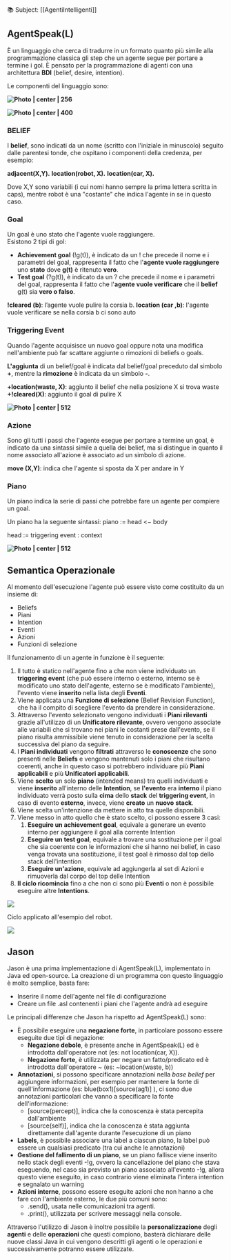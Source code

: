 📚 Subject: [[AgentiIntelligenti]]
## AgentSpeak(L)

È un linguaggio che cerca di tradurre in un formato quanto più simile alla programmazione classica gli step che un agente segue per portare a termine i gol. 
È pensato per la programmazione di agenti con una architettura **BDI** (belief, desire, intention).

Le componenti del linguaggio sono:

**![Photo | center | 256](https://lh7-us.googleusercontent.com/lkdHTKYh8X4vXlFLLWVbbyFkGoae0UXfxi1eQtGpCYKY3DudR-Kq0JrnhSZYgx7rkmiqhsHr6-ux3W7CKOlCi3yJf2DsrUI1Eg-AQmEMFCLnn69IeF2LMwk3MbV1gk3qCZnLZgqKejh6NlSJqwHKbr8)**

**![Photo | center | 400](https://lh7-us.googleusercontent.com/ardS8vMHH9isTZPTcDV0IEgHv0EQG6Pp4-eJklqGtyAaEkpFdQfeIw8uXcGEQd-J5hzTqJsN09KnpS-z8cjQYmro6c-qmmLgBdHucwna_ace7rNJBapRRjqoBvJZdjuzkSeviCnl89NrdwllcmTe3DQ)**


### BELIEF

I **belief**, sono indicati da un nome (scritto con l'iniziale in minuscolo) seguito dalle parentesi tonde, che ospitano i componenti della credenza, per esempio:

**adjacent(X,Y).**
**location(robot, X).**
**location(car, X).**

Dove X,Y sono variabili (i cui nomi hanno sempre la prima lettera scritta in caps), mentre robot è una "costante" che indica l'agente in se in questo caso.
### Goal

Un goal è uno stato che l'agente vuole raggiungere. \
Esistono 2 tipi di gol:

* **Achievement goal** (!g(t)), è indicato da un ! che precede il nome e i parametri del goal, rappresenta il fatto che l'**agente vuole raggiungere** uno **stato** dove **g(t)** è ritenuto **vero**.
* **Test goal** (?g(t)), è indicato da un ? che precede il nome e i parametri del goal, rappresenta il fatto che l'**agente vuole verificare** che il **belief** g(t) sia **vero o falso**.

**!cleared (b)**: l’agente vuole pulire la corsia b.
**location (car ,b)**: l'agente vuole verificare se nella corsia b ci sono auto
### Triggering Event

Quando l'agente acquisisce un nuovo goal oppure nota una modifica nell'ambiente può far scattare aggiunte o rimozioni di beliefs o goals.

**L'aggiunta** di un belief/goal è indicata dal belief/goal preceduto dal simbolo **+**, mentre la **rimozione** è indicata da un simbolo **-**.

**+location(waste, X)**: aggiunto il belief che nella posizione X si trova waste
**+!cleared(X)**: aggiunto il goal di pulire X 

**![Photo | center | 512](https://lh7-us.googleusercontent.com/7On59vB7ifiphVa3D0yl2twvzU5vfTyQNcbvyXPeFb9Fy4-_WT2GKqnJ4DxAaVzG77-gzTTI_Kyl1Eh9BWr4vfqQaWhuS6KoU0lOTrgvaGKHGM6TOHLLbyH9Dr4T6QFXsTP8TcfmeWIgAPNAInFKLYw)**

### Azione

Sono gli tutti i passi che l'agente esegue per portare a termine un goal, è indicato da una sintassi simile a quella dei belief, ma si distingue in quanto il nome associato all'azione è associato ad un simbolo di azione.

**move (X,Y)**: indica che l'agente si sposta da X per andare in Y

### Piano

Un piano indica la serie di passi che potrebbe fare un agente per compiere un goal.

Un piano ha la seguente sintassi: 
piano := head <− body

head := triggering event : context 

**![Photo | center | 512](https://lh7-us.googleusercontent.com/-XhGolUVa4IHzlMIyiEmbRxvUVLY6bBuP4VS_XyAj0log-5LVdU4hQ5s7FIo8CV6MSSk2PENUX7tryFeoikuPPaTkmaMAHzlLLsMq73StH1_b41CeBGVTVXfLNz_S77GPIErp2H1skDPUZE_IHGlZ58)**

## Semantica Operazionale

Al momento dell'esecuzione l'agente può essere visto come costituito da un insieme di:

* Beliefs
* Piani
* Intention
* Eventi
* Azioni
* Funzioni di selezione

Il funzionamento di un agente in funzione è il seguente:

1. Il tutto è statico nell'agente fino a che non viene individuato un **triggering event** (che può essere interno o esterno, interno se è modificato uno stato dell'agente, esterno se è modificato l'ambiente), l'evento viene **inserito** nella lista degli **Eventi**.
2. Viene applicata una **Funzione di selezione** (Belief Revision Function), che ha il compito di scegliere l'evento da prendere in considerazione.
3. Attraverso l'evento selezionato vengono individuati i **Piani rilevanti** grazie all'utilizzo di un **Unificatore rilevante**, ovvero vengono associate alle variabili che si trovano nei piani le costanti prese dall'evento, se il piano risulta ammissibile viene tenuto in considerazione per la scelta successiva del piano da seguire.
4. I **Piani individuati** vengono **filtrati** attraverso le **conoscenze** che sono presenti nelle **Beliefs** e vengono mantenuti solo i piani che risultano coerenti, anche in questo caso si potrebbero individuare più **Piani applicabili** e più **Unificatori applicabili**. 
5. Viene **scelto** un solo **piano** (intended means) tra quelli individuati e viene **inserito** all'interno delle **Intention**, se **l'evento** era **interno** il piano individuato verrà posto sulla **cima** dello **stack** del **triggering event**, in caso di evento **esterno**, invece, viene **creato** un **nuovo** **stack**.
6. Viene scelta un'intenzione da mettere in atto tra quelle disponibili.
7. Viene messo in atto quello che è stato scelto, ci possono essere 3 casi:
    1. **Eseguire un achievement goal**, equivale a generare un evento interno per aggiungere il goal alla corrente Intention
    2. **Eseguire un test goal**, equivale a trovare una sostituzione per il goal che sia coerente con le informazioni che si hanno nei belief, in caso venga trovata una sostituzione, il test goal è rimosso dal top dello stack dell'intention
    3. **Eseguire un'azione**, equivale ad aggiungerla al set di Azioni e rimuoverla dal corpo del top delle Intention
8. **Il ciclo ricomincia** fino a che non ci sono più **Eventi** o non è possibile eseguire altre **Intentions**.

**![](https://lh7-us.googleusercontent.com/1FiupcBUpQUo2rqnGJ6QNS8D0S4dfnqiIVNPy-sehgR_mnErPc6KmleFXnUIZzgxUkGj8DyTjr4m3guPGyuf--YAjUocUKDf8lJIkts7xIbxK9Sks83j6alYvNi0zeyYL2bMCxLjVb3mRE_6MFbS3xI)**

Ciclo applicato all'esempio del robot.

**![](https://lh7-us.googleusercontent.com/oD7rbL6QgiU57D-R__rC5iKs8rqfOF16l3Q7DUOKSzxfGjJuhXMhsAfmIYNoYI3YAiEHETqO8kyWqVy9vwRBJJmBslR6Pa4Y-tRm6bJ6xM7Felqns9nldFYSFoXEk6ue0uxsnHYDLfOT1jLECs_u1Ck)**

## Jason

Jason è una prima implementazione di AgentSpeak(L), implementato in Java ed open-source.
La creazione di un programma con questo linguaggio è molto semplice, basta fare:

* Inserire il nome dell'agente nel file di configurazione
* Creare un file .asl contenenti i piani che l'agente andrà ad eseguire

Le principali differenze che Jason ha rispetto ad AgentSpeak(L) sono:

* È possibile eseguire una **negazione forte**, in particolare possono essere eseguite due tipi di negazione:
    * **Negazione debole**, è presente anche in AgentSpeak(L) ed è introdotta dall'operatore not (es: not location(car, X)).
    * **Negazione forte**, è utilizzata per negare un fatto/predicato ed è introdotta dall'operatore ~ (es: ~location(waste, b))
* **Annotazioni**, si possono specificare annotazioni nella _base belief_ per aggiungere informazioni, per esempio per mantenere la fonte di quell'informazione (es: blue(box1)\[source(ag1)] ), ci sono due annotazioni particolari che vanno a specificare la fonte dell'informazione:
    * \[source(percept)], indica che la conoscenza è stata percepita dall'ambiente
    * \[source(self)], indica che la conoscenza è stata aggiunta direttamente dall'agente durante l'esecuzione di un piano
* **Labels**, è possibile associare una label a ciascun piano, la label può essere un qualsiasi predicato (tra cui anche le annotazioni)
* **Gestione del fallimento di un piano**, se un piano fallisce viene inserito nello stack degli eventi -!g, ovvero la cancellazione del piano che stava eseguendo, nel caso sia previsto un piano associato all'evento -!g, allora questo viene eseguito, in caso contrario viene eliminata l'intera intention e segnalato un warning
* **Azioni interne**, possono essere eseguite azioni che non hanno a che fare con l'ambiente esterno, le due più comuni sono:
    * .send(), usata nelle comunicazioni tra agenti.
    * .print(), utilizzata per scrivere messaggi nella console.

Attraverso l'utilizzo di Jason è inoltre possibile la **personalizzazione** degli **agenti** e delle **operazioni** che questi compiono, basterà dichiarare delle nuove classi Java in cui vengono descritti gli agenti o le operazioni e successivamente potranno essere utilizzate.
